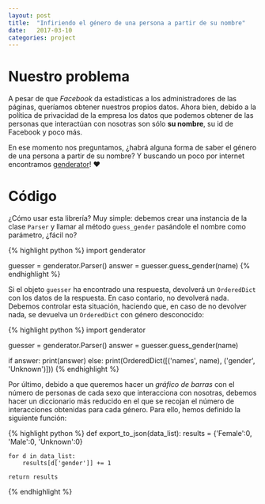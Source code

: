 ```yaml
---
layout: post
title:  "Infiriendo el género de una persona a partir de su nombre"
date:   2017-03-10
categories: project
---
```


# Nuestro problema
A pesar de que _Facebook_ da estadísticas a los administradores de las páginas, queríamos obtener nuestros propios datos. Ahora bien, debido a la política de privacidad de la empresa los datos que podemos obtener de las personas que interactúan con nosotras son sólo __su nombre__, su id de Facebook y poco más. 

En ese momento nos preguntamos, ¿habrá alguna forma de saber el género de una persona a partir de su nombre? Y buscando un poco por internet encontramos [genderator](https://github.com/davidmogar/genderator)! :heart:

# Código
¿Cómo usar esta librería? Muy simple: debemos crear una instancia de la clase `Parser` y llamar al método `guess_gender` pasándole el nombre como parámetro, ¿fácil no?

{% highlight python %}
import genderator

guesser = genderator.Parser()
answer = guesser.guess_gender(name)
{% endhighlight %}

Si el objeto `guesser` ha encontrado una respuesta, devolverá un `OrderedDict` con los datos de la respuesta. En caso contario, no devolverá nada. Debemos controlar esta situación, haciendo que, en caso de no devolver nada, se devuelva un `OrderedDict` con género desconocido:

{% highlight python %}
import genderator

guesser = genderator.Parser()
answer = guesser.guess_gender(name)

if answer:
    print(answer)
else:
    print(OrderedDict([('names', name), ('gender', 'Unknown')]))
{% endhighlight %}

Por último, debido a que queremos hacer un _gráfico de barras_ con el número de personas de cada sexo que interacciona con nosotras, debemos hacer un diccionario más reducido en el que se recojan el número de interacciones obtenidas para cada género. Para ello, hemos definido la siguiente función:

{% highlight python %}
def export_to_json(data_list):
    results = {'Female':0, 'Male':0, 'Unknown':0}

    for d in data_list:
        results[d['gender']] += 1

    return results
{% endhighlight %}
